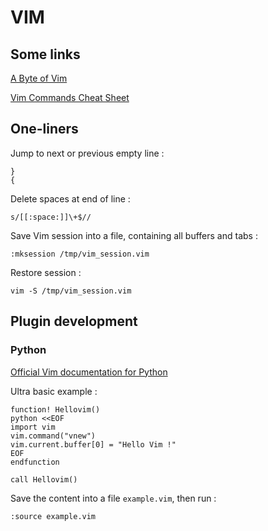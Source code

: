 # VIM #

## Some links ##

[A Byte of Vim](http://www.swaroopch.com/notes/Vim_en-Programmers_Editor/)

[Vim Commands Cheat Sheet](http://bullium.com/support/vim.html)

## One-liners ##

Jump to next or previous empty line :

```
}
{
```

Delete spaces at end of line :

```
s/[[:space:]]\+$//
```

Save Vim session into a file, containing all buffers and tabs :

```
:mksession /tmp/vim_session.vim
```

Restore session :

```
vim -S /tmp/vim_session.vim
```

## Plugin development ##

### Python ###

[Official Vim documentation for Python](http://vimdoc.sourceforge.net/htmldoc/if_pyth.html)

Ultra basic example :

```
function! Hellovim()
python <<EOF
import vim
vim.command("vnew")
vim.current.buffer[0] = "Hello Vim !"
EOF
endfunction

call Hellovim()
```

Save the content into a file `example.vim`, then run :

```
:source example.vim
```

